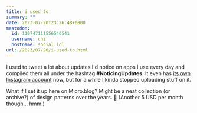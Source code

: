 ```yaml
---
title: i used to
summary: ""
date: 2023-07-20T23:26:48+0800
mastodon:
  id: 110747111556546541
  username: chi
  hostname: social.lol
url: /2023/07/20/i-used-to.html
---
```


I used to tweet a lot about updates I'd notice on apps I use every day and compiled them all under the hashtag **#NoticingUpdates**. It even has [its own Instagram account](instagram.com/noticing.updates) now, but for a while I kinda stopped uploading stuff on it.

What if I set it up here on Micro.blog? Might be a neat collection (or archive?) of design patterns over the years. 🤔 (Another 5 USD per month though... hmm.)

